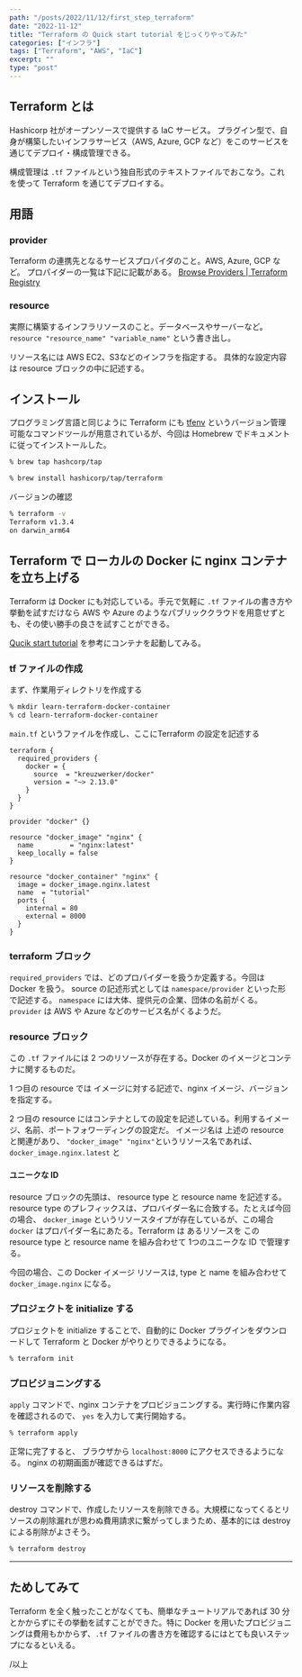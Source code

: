 ```yaml
---
path: "/posts/2022/11/12/first_step_terraform"
date: "2022-11-12"
title: "Terraform の Quick start tutorial をじっくりやってみた"
categories: ["インフラ"]
tags: ["Terraform", "AWS", "IaC"]
excerpt: ""
type: "post"
---
```


## Terraform とは

Hashicorp 社がオープンソースで提供する IaC サービス。
プラグイン型で、自身が構築したいインフラサービス（AWS, Azure, GCP など）をこのサービスを通じてデプロイ・構成管理できる。

構成管理は `.tf` ファイルという独自形式のテキストファイルでおこなう。これを使って Terraform を通じてデプロイする。



## 用語

### provider

Terraform の連携先となるサービスプロパイダのこと。AWS, Azure, GCP など。
プロパイダーの一覧は下記に記載がある。
[Browse Providers | Terraform Registry](https://registry.terraform.io/browse/providers)

### resource

実際に構築するインフラリソースのこと。データベースやサーバーなど。
`resource "resource_name" "variable_name"`
という書き出し。

リソース名には AWS EC2、S3などのインフラを指定する。
具体的な設定内容は resource ブロックの中に記述する。



## インストール

プログラミング言語と同じように Terraform にも [tfenv](https://github.com/tfutils/tfenv) というバージョン管理可能なコマンドツールが用意されているが、今回は Homebrew でドキュメントに従ってインストールした。

```bash
% brew tap hashcorp/tap

% brew install hashicorp/tap/terraform
```

バージョンの確認

```bash
% terraform -v
Terraform v1.3.4
on darwin_arm64
```


## Terraform で ローカルの Docker に nginx コンテナを立ち上げる

Terraform は Docker にも対応している。手元で気軽に `.tf` ファイルの書き方や挙動を試すだけなら AWS や Azure のようなパブリッククラウドを用意せずとも、その使い勝手の良さを試すことができる。

[Qucik start tutorial](https://developer.hashicorp.com/terraform/tutorials/aws-get-started/install-cli#quick-start-tutorial) を参考にコンテナを起動してみる。


### tf ファイルの作成

まず、作業用ディレクトリを作成する

```bash
% mkdir learn-terraform-docker-container
% cd learn-terraform-docker-container
```

`main.tf` というファイルを作成し、ここにTerraform の設定を記述する

```
terraform {
  required_providers {
    docker = {
      source  = "kreuzwerker/docker"
      version = "~> 2.13.0"
    }
  }
}

provider "docker" {}

resource "docker_image" "nginx" {
  name         = "nginx:latest"
  keep_locally = false
}

resource "docker_container" "nginx" {
  image = docker_image.nginx.latest
  name  = "tutorial"
  ports {
    internal = 80
    external = 8000
  }
}
```

### terraform ブロック

`required_providers` では、どのプロパイダーを扱うか定義する。今回は Docker を扱う。 source の記述形式としては `namespace/provider` といった形で記述する。
`namespace` には大体、提供元の企業、団体の名前がくる。 `provider` は AWS や Azure などのサービス名がくるようだ。


### resource ブロック

この `.tf` ファイルには 2 つのリソースが存在する。Docker のイメージとコンテナに関するものだ。


1 つ目の resource では イメージに対する記述で、nginx イメージ、バージョンを指定する。

2 つ目の resource にはコンテナとしての設定を記述している。利用するイメージ、名前、ポートフォワーディングの設定だ。
イメージ名は 上述の resource と関連があり、 `"docker_image" "nginx"`というリソース名であれば、 `docker_image.nginx.latest` と


#### ユニークな ID

resource ブロックの先頭は、 resource type と resource name を記述する。 resource type のプレフィックスは、プロバイダー名に合致する。たとえば今回の場合、 `docker_image` というリソースタイプが存在しているが、この場合 `docker` はプロパイダー名にあたる。Terraform は あるリソースを この resource type と resource name を組み合わせて 1つのユニークな ID で管理する。

今回の場合、この Docker イメージ リソースは, type と name を組み合わせて `docker_image.nginx` になる。


### プロジェクトを initialize する

プロジェクトを initialize することで、自動的に Docker プラグインをダウンロードして Terraform と Docker がやりとりできるようになる。

```bash
% terraform init
```

### プロビジョニングする

`apply` コマンドで、nginx コンテナをプロビジョニングする。実行時に作業内容を確認されるので、 `yes` を入力して実行開始する。

```bash
% terraform apply
```


正常に完了すると、 ブラウザから `localhost:8000` にアクセスできるようになる。 nginx の初期画面が確認できるはずだ。


### リソースを削除する


destroy コマンドで、作成したリソースを削除できる。大規模になってくるとリソースの削除漏れが思わぬ費用請求に繋がってしまうため、基本的には destroy による削除がよさそう。

```bash
% terraform destroy
```


---

## ためしてみて

Terraform を全く触ったことがなくても、簡単なチュートリアルであれば 30 分とかからずにその挙動を試すことができた。特に Docker を用いたプロビジョニングは費用もかからず、`.tf` ファイルの書き方を確認するにはとても良いステップになるといえる。

/以上